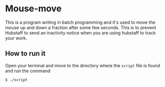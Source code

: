 # Mouse-move
This is a program writing in batch programming and it's used to move the mouse up and down a fraction after some few seconds. This is to prevent Hubstaff to send an inactivity notice when you are using hubstaff to track your work.

## How to run it
Open your terminal and move to the directory where the `script` file is found and run the command
```
$ ./script
```
